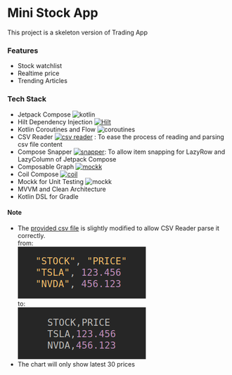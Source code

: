 # Mini Stock App

This project is a skeleton version of Trading App

### Features

- Stock watchlist
- Realtime price
- Trending Articles

### Tech Stack

- Jetpack Compose <img src="https://img.shields.io/badge/kotlin-v1.6.0-blue" alt="kotlin"/>
- Hilt Dependency Injection <a href="https://developer.android.com/training/dependency-injection/hilt-android"><img src="https://img.shields.io/badge/hilt-v2.38.1-blue" alt="Hilt"/></a>
- Kotlin Coroutines and Flow <img src="https://img.shields.io/badge/coroutines-v1.6.0-blue" alt="coroutines"/>
- CSV Reader <a href="https://github.com/doyaaaaaken/kotlin-csv"><img src="https://img.shields.io/badge/csv%20reader-v1.6.0-blue" alt="csv reader"/></a> : To ease the process of reading and parsing csv file content
- Compose Snapper <a href="https://chrisbanes.github.io/snapper/"><img src="https://img.shields.io/badge/snapper-v0.2.2-blue" alt="snapper"/></a>: To allow item snapping for LazyRow and LazyColumn of Jetpack Compose
- Composable Graph <a href="https://github.com/jaikeerthick/Composable-Graphs"><img src="https://img.shields.io/badge/composable%20graph-v1.6.0-blue" alt="mockk"/></a>
- Coil Compose <a href="https://coil-kt.github.io/coil/compose/"><img src="https://img.shields.io/badge/coil%20compose-v2.2.0-blue" alt="coil"/></a>
- Mockk for Unit Testing <img src="https://img.shields.io/badge/mockk-v1.12.5-blue" alt="mockk"/>
- MVVM and Clean Architecture
- Kotlin DSL for Gradle

#### Note

- The [provided csv file](https://raw.githubusercontent.com/dsancov/TestData/main/stocks.csv) is slightly modified to allow CSV Reader parse it correctly. </br>
  from:</br>
  <img src="https://raw.githubusercontent.com/muzafakar/mini-stock-app/master/screenshots/old_csv_format.png" /></br>
  to:</br>
  <img src="https://raw.githubusercontent.com/muzafakar/mini-stock-app/master/screenshots/new_csv_format.png" />
- The chart will only show latest 30 prices
